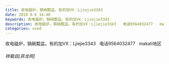 ```yaml
---
title: 收电磁炉，锅碗瓢盆。有的加VX：Ljiejie3343
date: 2018-8-6 14:40
keywords: 收电磁炉，锅碗瓢盆。有的加VX：Ljiejie3343
description: 收电磁炉，锅碗瓢盆。有的加VX：Ljiejie3343   电话9564032477   makati地区
categories: used
---
```

<td class="t_f" id="postmessage_1601532">

收电磁炉，锅碗瓢盆。有的加VX：Ljiejie3343   电话9564032477   makati地区</td>
###### 转载自[菲龙网]